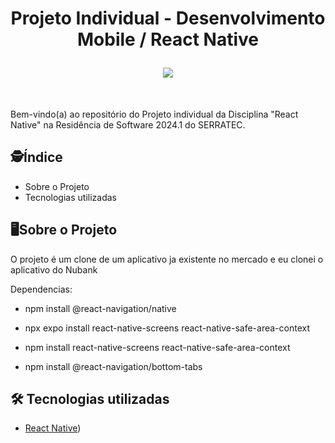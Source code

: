 <h1 align="center">
    
Projeto Individual - Desenvolvimento Mobile / React Native


<img src="https://w7.pngwing.com/pngs/79/518/png-transparent-js-react-js-logo-react-react-native-logos-icon-thumbnail.png">
</h1>
</div>
</br>
  <p> Bem-vindo(a) ao repositório do Projeto individual da  Disciplina "React Native" na Residência de Software 2024.1 do SERRATEC.</p>


## :detective:Índice

<ul>
    <li>Sobre o Projeto</li>
    <li>Tecnologias utilizadas</li>
</ul>



## :desktop_computer:Sobre o Projeto

O projeto é um clone de um aplicativo ja existente no mercado e eu clonei o aplicativo do Nubank 


Dependencias:


- npm install @react-navigation/native


- npx expo install react-native-screens react-native-safe-area-context


- npm install react-native-screens react-native-safe-area-context


- npm install @react-navigation/bottom-tabs








## :hammer_and_wrench: Tecnologias utilizadas

- [React Native]([https://reactnative.dev/]))





